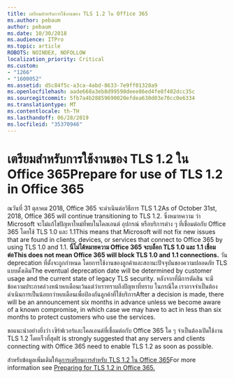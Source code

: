 ```yaml
---
title: เตรียมสำหรับการใช้งานของ TLS 1.2 ใน Office 365
ms.author: pebaum
author: pebaum
ms.date: 10/30/2018
ms.audience: ITPro
ms.topic: article
ROBOTS: NOINDEX, NOFOLLOW
localization_priority: Critical
ms.custom:
- "1266"
- "1600052"
ms.assetid: d5c84f5c-a3ca-4abd-8633-7e9ff01328a9
ms.openlocfilehash: aade668a3eb8d99598deee86ed4fe8f402dcc35c
ms.sourcegitcommit: 5fb7a4b28859690020efdea630d03e70cc0e6334
ms.translationtype: MT
ms.contentlocale: th-TH
ms.lasthandoff: 06/28/2019
ms.locfileid: "35370946"
---
```

# <a name="prepare-for-use-of-tls-12-in-office-365"></a><span data-ttu-id="9dc69-102">เตรียมสำหรับการใช้งานของ TLS 1.2 ใน Office 365</span><span class="sxs-lookup"><span data-stu-id="9dc69-102">Prepare for use of TLS 1.2 in Office 365</span></span>

<span data-ttu-id="9dc69-103">ณวันที่ 31 ตุลาคม 2018, Office 365 จะดำเนินต่อวิธีการ TLS 1.2</span><span class="sxs-lookup"><span data-stu-id="9dc69-103">As of October 31st, 2018, Office 365 will continue transitioning to TLS 1.2.</span></span> <span data-ttu-id="9dc69-104">ซึ่งหมายความ ว่า Microsoft จะไม่แก้ไขปัญหาใหม่ที่พบในไคลเอนต์ อุปกรณ์ หรือบริการต่าง ๆ ที่เชื่อมต่อกับ Office 365 โดยใช้ TLS 1.0 และ 1.1</span><span class="sxs-lookup"><span data-stu-id="9dc69-104">This means that Microsoft will not fix new issues that are found in clients, devices, or services that connect to Office 365 by using TLS 1.0 and 1.1.</span></span> <span data-ttu-id="9dc69-105">**นี่ไม่ได้หมายความ Office 365 จะบล็อก TLS 1.0 และ 1.1 เชื่อมต่อ**</span><span class="sxs-lookup"><span data-stu-id="9dc69-105">**This does not mean Office 365 will block TLS 1.0 and 1.1 connections.**</span></span> <span data-ttu-id="9dc69-106">วัน deprecation ที่ตั้งจะถูกกำหนด โดยการใช้งานของลูกค้าและสถานะปัจจุบันของความปลอดภัย TLS แบบดั้งเดิม</span><span class="sxs-lookup"><span data-stu-id="9dc69-106">The eventual deprecation date will be determined by customer usage and the current state of legacy TLS security.</span></span> <span data-ttu-id="9dc69-107">หลังจากที่มีการตัดสิน จะมีข้อความประกาศล่วงหน้าหกเดือนเว้นแต่ว่าเราทราบถึงปัญหาที่ทราบ ในกรณีใด เราอาจจำเป็นต้องดำเนินการเป็นน้อยกว่าหกเดือนเพื่อป้องกันลูกค้าที่ใช้บริการ</span><span class="sxs-lookup"><span data-stu-id="9dc69-107">After a decision is made, there will be an announcement six months in advance unless we become aware of a known compromise, in which case we may have to act in less than six months to protect customers who use the services.</span></span>
  
<span data-ttu-id="9dc69-108">ขอแนะนำอย่างยิ่งว่า เซิร์ฟเวอร์และไคลเอนต์ที่เชื่อมต่อกับ Office 365 ใด ๆ จำเป็นต้องเปิดใช้งาน TLS 1.2 โดยเร็วที่สุด</span><span class="sxs-lookup"><span data-stu-id="9dc69-108">It is strongly suggested that any servers and clients connecting with Office 365 need to enable TLS 1.2 as soon as possible.</span></span>
  
<span data-ttu-id="9dc69-109">สำหรับข้อมูลเพิ่มเติมให้ดู[การเตรียมการสำหรับ TLS 1.2 ใน Office 365](https://support.microsoft.com/help/4057306/preparing-for-tls-1-2-in-office-365)</span><span class="sxs-lookup"><span data-stu-id="9dc69-109">For more information see [Preparing for TLS 1.2 in Office 365.](https://support.microsoft.com/help/4057306/preparing-for-tls-1-2-in-office-365)</span></span>
  